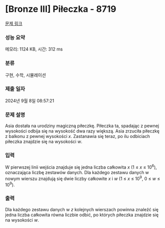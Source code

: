 # [Bronze III] Piłeczka - 8719 

[문제 링크](https://www.acmicpc.net/problem/8719) 

### 성능 요약

메모리: 1124 KB, 시간: 312 ms

### 분류

구현, 수학, 시뮬레이션

### 제출 일자

2024년 9월 8일 08:57:21

### 문제 설명

<p>Asia dostała na urodziny magiczną piłeczkę. Piłeczka ta, spadając z pewnej wysokości odbija się na wysokość dwa razy większą. Asia zrzuciła piłeczkę z balkonu z pewnej wysokości <em>x</em>. Zastanawia się teraz, po ilu odbiciach piłeczka znajdzie się na wysokości <em>w</em>.</p>

### 입력 

 <p>W pierwszej linii wejścia znajduje się jedna liczba całkowita <em>x</em> (1 ≤ <em>x</em> ≤ 10<sup>6</sup>), oznaczająca liczbę zestawów danych. Dla każdego zestawu danych w nowym wierszu znajdują się dwie liczby całkowite <em>x</em> i <em>w</em> (1 ≤ <em>x</em> ≤ 10<sup>9</sup>, 0 ≤ <em>w</em> ≤ 10<sup>9</sup>).</p>

### 출력 

 <p>Dla każdego zestawu danych w <em>z</em> kolejnych wierszach powinna znaleźć się jedna liczba całkowita równa liczbie odbić, po których piłeczka znajdzie się na wysokości <em>w</em>.</p>

